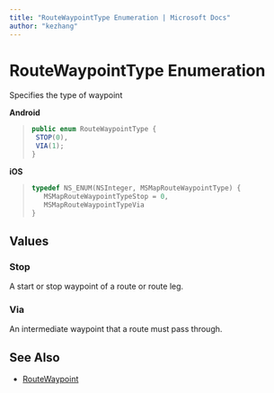 ```yaml
---
title: "RouteWaypointType Enumeration | Microsoft Docs"
author: "kezhang"
---
```


# RouteWaypointType Enumeration

Specifies the type of waypoint

**Android**

>```java
>public enum RouteWaypointType {
>  STOP(0),
>  VIA(1);
>}
>```

**iOS**

>```objectivec
>typedef NS_ENUM(NSInteger, MSMapRouteWaypointType) { 
>    MSMapRouteWaypointTypeStop = 0, 
>    MSMapRouteWaypointTypeVia 
>}
>```

## Values

### Stop

A start or stop waypoint of a route or route leg.

### Via

An intermediate waypoint that a route must pass through.

## See Also

* [RouteWaypoint](routewaypoint-class.md)